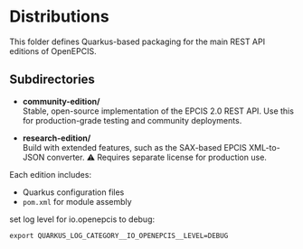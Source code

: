# Distributions

This folder defines Quarkus-based packaging for the main REST API editions of OpenEPCIS.

## Subdirectories

- **community-edition/**  
  Stable, open-source implementation of the EPCIS 2.0 REST API. Use this for production-grade testing and community deployments.

- **research-edition/**  
  Build with extended features, such as the SAX-based EPCIS XML-to-JSON converter. ⚠️ Requires separate license for production use.

Each edition includes:
- Quarkus configuration files
- `pom.xml` for module assembly

set log level for io.openepcis to debug:

```shell
export QUARKUS_LOG_CATEGORY__IO_OPENEPCIS__LEVEL=DEBUG 
```
